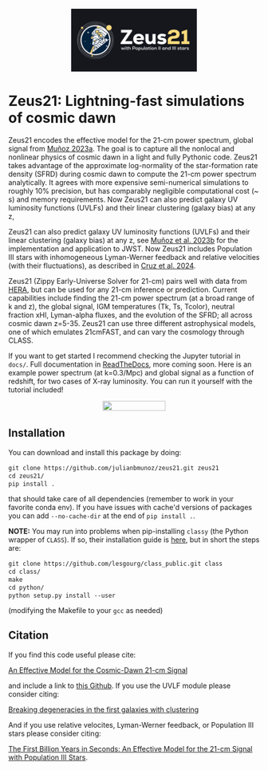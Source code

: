 <p align="center">
<img src="docs/Zeus21Logo-Horizontal.pdf" width=50% height=50%>
</p>

# Zeus21: Lightning-fast simulations of cosmic dawn

Zeus21 encodes the effective model for the 21-cm power spectrum, global signal from [Muñoz 2023a](https://arxiv.org/abs/2302.08506). The goal is to capture all the nonlocal and nonlinear physics of cosmic dawn in a light and fully Pythonic code. Zeus21 takes advantage of the approximate log-normality of the star-formation rate density (SFRD) during cosmic dawn to compute the 21-cm power spectrum analytically. It agrees with more expensive semi-numerical simulations to roughly 10% precision, but has comparably negligible computational cost (~ s) and memory requirements. Now Zeus21 can also predict galaxy UV luminosity functions (UVLFs) and their linear clustering (galaxy bias) at any z, 

 Zeus21 can also predict galaxy UV luminosity functions (UVLFs) and their linear clustering (galaxy bias) at any z, see [Muñoz et al. 2023b](https://arxiv.org/abs/2306.09403) for the implementation and application to JWST. Now Zeus21 includes Population III stars with inhomogeneous Lyman-Werner feedback and relative velocities (with their fluctuations), as described in [Cruz et al. 2024](https://arxiv.org/abs/2407.18294).

Zeus21 (Zippy Early-Universe Solver for 21-cm) pairs well with data from [HERA](https://reionization.org/), but can be used for any 21-cm inference or prediction. Current capabilities include finding the 21-cm power spectrum (at a broad range of k and z), the global signal, IGM temperatures (Tk, Ts, Tcolor), neutral fraction xHI, Lyman-alpha fluxes, and the evolution of the SFRD; all across cosmic dawn z=5-35. Zeus21 can use three different astrophysical models, one of which emulates 21cmFAST, and can vary the cosmology through CLASS. 

If you want to get started I recommend checking the Jupyter tutorial in `docs/`. Full documentation in [ReadTheDocs](https://zeus21.readthedocs.io/en/latest/), more coming soon. Here is an example power spectrum (at k=0.3/Mpc) and global signal as a function of redshift, for two cases of X-ray luminosity. You can run it yourself with the tutorial included!

<p align="center">
<img src="docs/PspecandGlobal_Zeus21.png" width=50% height=50%>
</p>

## Installation

You can download and install this package by doing:

```
git clone https://github.com/julianbmunoz/zeus21.git zeus21
cd zeus21/
pip install .
```

that should take care of all dependencies (remember to work in your favorite conda env). If you have issues with cache'd versions of packages you can add `--no-cache-dir` at the end of `pip install .`. 

**NOTE:** You may run into problems when pip-installing `classy` (the Python wrapper of `CLASS`). If so, their installation guide is [here](https://github.com/lesgourg/class_public/wiki/Installation), but in short the steps are:

```
git clone https://github.com/lesgourg/class_public.git class
cd class/
make
cd python/
python setup.py install --user
```

(modifying the Makefile to your `gcc` as needed)

## Citation

If you find this code useful please cite:

[An Effective Model for the Cosmic-Dawn 21-cm Signal](https://arxiv.org/abs/2302.08506)

and include a link to [this Github](https://github.com/JulianBMunoz/Zeus21).
If you use the UVLF module please consider citing:

[Breaking degeneracies in the first galaxies with clustering](https://arxiv.org/abs/2306.09403)

And if you use relative velocites, Lyman-Werner feedback, or Population III stars please consider citing:

[The First Billion Years in Seconds: An Effective Model for the 21-cm Signal with Population III Stars](https://arxiv.org/abs/2407.18294).

